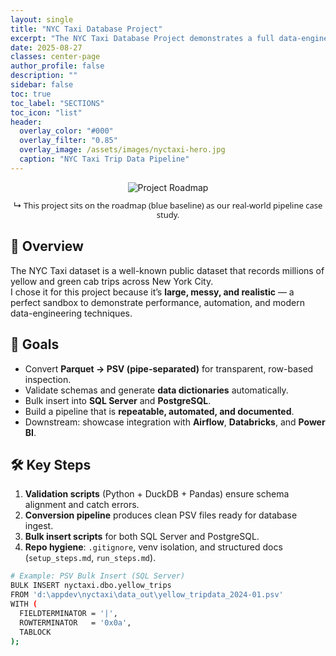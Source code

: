 ```yaml
---
layout: single
title: "NYC Taxi Database Project"
excerpt: "The NYC Taxi Database Project demonstrates a full data-engineering pipeline built from messy real-world trip data. Starting with Parquet files, we generate PSV conversions, schema validations, and automated data dictionaries, then bulk-load into SQL Server and PostgreSQL. Downstream phases showcase orchestration with Airflow, advanced analytics with Databricks, and visualization in Power BI."
date: 2025-08-27
classes: center-page
author_profile: false
description: ""
sidebar: false
toc: true
toc_label: "SECTIONS"
toc_icon: "list"
header:
  overlay_color: "#000"
  overlay_filter: "0.85"
  overlay_image: /assets/images/nyctaxi-hero.jpg
  caption: "NYC Taxi Trip Data Pipeline"
---
```


<a id="table-of-contents"></a>

<style>
  .muted { font:500 13px/1.2 system-ui,-apple-system,Segoe UI,Roboto,Arial; fill:#ddd; }
</style>

<div style="text-align:center; margin-bottom:1.5rem;">
  <img src="{{ '/assets/images/subway-roadmap.svg' | absolute_url }}?v=6" alt="Project Roadmap" style="max-width:100%; height:auto;">
  <p class="text-sm text-gray-400 muted">↳ This project sits on the roadmap (blue baseline) as our real-world pipeline case study.</p>
</div>

## 🚕 Overview

The NYC Taxi dataset is a well-known public dataset that records millions of yellow and green cab trips across New York City.  
I chose it for this project because it’s **large, messy, and realistic** — a perfect sandbox to demonstrate performance, automation, and modern data-engineering techniques.

## 🎯 Goals

- Convert **Parquet → PSV (pipe-separated)** for transparent, row-based inspection.  
- Validate schemas and generate **data dictionaries** automatically.  
- Bulk insert into **SQL Server** and **PostgreSQL**.  
- Build a pipeline that is **repeatable, automated, and documented**.  
- Downstream: showcase integration with **Airflow**, **Databricks**, and **Power BI**.

## 🛠️ Key Steps

1. **Validation scripts** (Python + DuckDB + Pandas) ensure schema alignment and catch errors.  
2. **Conversion pipeline** produces clean PSV files ready for database ingest.  
3. **Bulk insert scripts** for both SQL Server and PostgreSQL.  
4. **Repo hygiene**: `.gitignore`, venv isolation, and structured docs (`setup_steps.md`, `run_steps.md`).  

```bash
# Example: PSV Bulk Insert (SQL Server)
BULK INSERT nyctaxi.dbo.yellow_trips
FROM 'd:\appdev\nyctaxi\data_out\yellow_tripdata_2024-01.psv'
WITH (
  FIELDTERMINATOR = '|',
  ROWTERMINATOR   = '0x0a',
  TABLOCK
);
```
